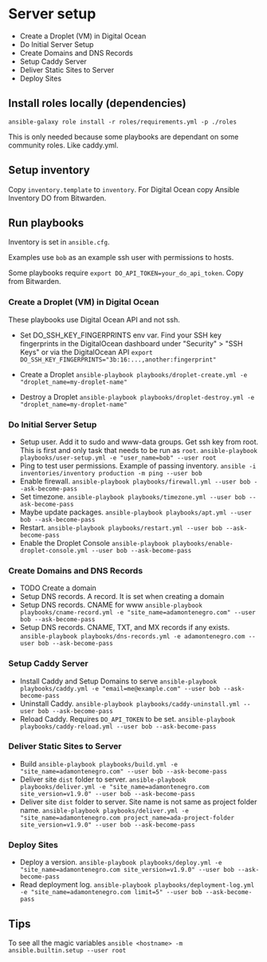 # Server setup
- Create a Droplet (VM) in Digital Ocean
- Do Initial Server Setup
- Create Domains and DNS Records
- Setup Caddy Server
- Deliver Static Sites to Server
- Deploy Sites

## Install roles locally (dependencies)
`ansible-galaxy role install -r roles/requirements.yml -p ./roles`

This is only needed because some playbooks are dependant on some community roles. Like caddy.yml.

## Setup inventory
Copy `inventory.template` to `inventory`.
For Digital Ocean copy Ansible Inventory DO from Bitwarden.

## Run playbooks
Inventory is set in `ansible.cfg`.

Examples use `bob` as an example ssh user with permissions to hosts.

Some playbooks require `export DO_API_TOKEN=your_do_api_token`. Copy from Bitwarden.

### Create a Droplet (VM) in Digital Ocean
These playbooks use Digital Ocean API and not ssh.

- Set DO_SSH_KEY_FINGERPRINTS env var.
  Find your SSH key fingerprints in the DigitalOcean dashboard under "Security" > "SSH Keys" or via the DigitalOcean API
    `export DO_SSH_KEY_FINGERPRINTS="3b:16:...,another:fingerprint"`

- Create a Droplet
  `ansible-playbook playbooks/droplet-create.yml -e "droplet_name=my-droplet-name"`

- Destroy a Droplet
  `ansible-playbook playbooks/droplet-destroy.yml -e "droplet_name=my-droplet-name"`

### Do Initial Server Setup
- Setup user. Add it to sudo and www-data groups. Get ssh key from root. This is first and only task that needs to be run as `root`.
  `ansible-playbook playbooks/user-setup.yml -e "user_name=bob" --user root`
- Ping to test user permissions. Example of passing inventory.
  `ansible -i inventories/inventory production -m ping --user bob`
- Enable firewall.
  `ansible-playbook playbooks/firewall.yml --user bob --ask-become-pass`
- Set timezone.
  `ansible-playbook playbooks/timezone.yml --user bob --ask-become-pass`
- Maybe update packages.
  `ansible-playbook playbooks/apt.yml --user bob --ask-become-pass`
- Restart.
  `ansible-playbook playbooks/restart.yml --user bob --ask-become-pass`
- Enable the Droplet Console
  `ansible-playbook playbooks/enable-droplet-console.yml --user bob --ask-become-pass`

### Create Domains and DNS Records
- TODO Create a domain
- Setup DNS records. A record. It is set when creating a domain
- Setup DNS records. CNAME for www
  `ansible-playbook playbooks/cname-record.yml -e "site_name=adamontenegro.com" --user bob --ask-become-pass`
- Setup DNS records. CNAME, TXT, and MX records if any exists.
  `ansible-playbook playbooks/dns-records.yml -e adamontenegro.com --user bob --ask-become-pass`

### Setup Caddy Server
- Install Caddy and Setup Domains to serve
  `ansible-playbook playbooks/caddy.yml -e "email=me@example.com" --user bob --ask-become-pass`
- Uninstall Caddy.
    `ansible-playbook playbooks/caddy-uninstall.yml --user bob --ask-become-pass`
- Reload Caddy. Requires `DO_API_TOKEN` to be set.
    `ansible-playbook playbooks/caddy-reload.yml --user bob --ask-become-pass`

### Deliver Static Sites to Server
- Build
  `ansible-playbook playbooks/build.yml -e "site_name=adamontenegro.com" --user bob --ask-become-pass`
- Deliver site `dist` folder to server.
  `ansible-playbook playbooks/deliver.yml -e "site_name=adamontenegro.com site_version=v1.9.0" --user bob --ask-become-pass`
- Deliver site `dist` folder to server. Site name is not same as project folder name.
  `ansible-playbook playbooks/deliver.yml -e "site_name=adamontenegro.com project_name=ada-project-folder site_version=v1.9.0" --user bob --ask-become-pass`

### Deploy Sites
- Deploy a version.
  `ansible-playbook playbooks/deploy.yml -e "site_name=adamontenegro.com site_version=v1.9.0" --user bob --ask-become-pass`
- Read deployment log.
  `ansible-playbook playbooks/deployment-log.yml -e "site_name=adamontenegro.com limit=5" --user bob --ask-become-pass`

## Tips
To see all the magic variables
`ansible <hostname> -m ansible.builtin.setup --user root`